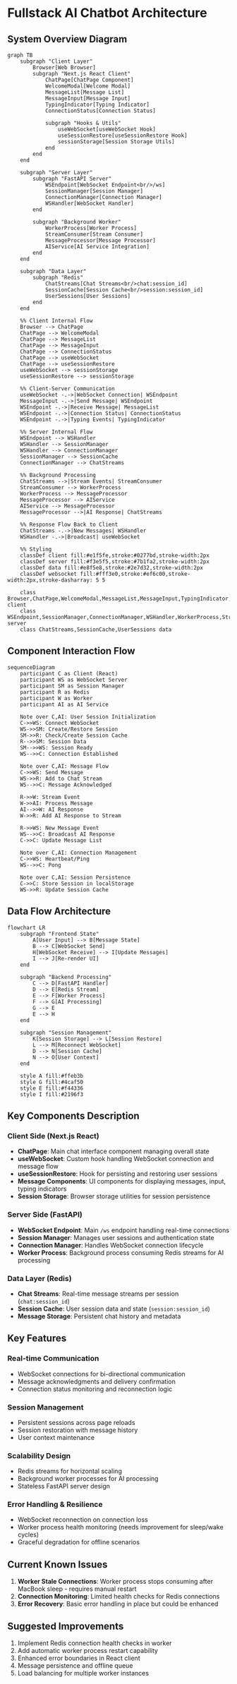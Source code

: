 # Fullstack AI Chatbot Architecture

## System Overview Diagram

```mermaid
graph TB
    subgraph "Client Layer"
        Browser[Web Browser]
        subgraph "Next.js React Client"
            ChatPage[ChatPage Component]
            WelcomeModal[Welcome Modal]
            MessageList[Message List]
            MessageInput[Message Input]
            TypingIndicator[Typing Indicator]
            ConnectionStatus[Connection Status]
            
            subgraph "Hooks & Utils"
                useWebSocket[useWebSocket Hook]
                useSessionRestore[useSessionRestore Hook]
                sessionStorage[Session Storage Utils]
            end
        end
    end

    subgraph "Server Layer"
        subgraph "FastAPI Server"
            WSEndpoint[WebSocket Endpoint<br/>/ws]
            SessionManager[Session Manager]
            ConnectionManager[Connection Manager]
            WSHandler[WebSocket Handler]
        end
        
        subgraph "Background Worker"
            WorkerProcess[Worker Process]
            StreamConsumer[Stream Consumer]
            MessageProcessor[Message Processor]
            AIService[AI Service Integration]
        end
    end

    subgraph "Data Layer"
        subgraph "Redis"
            ChatStreams[Chat Streams<br/>chat:session_id]
            SessionCache[Session Cache<br/>session:session_id]
            UserSessions[User Sessions]
        end
    end

    %% Client Internal Flow
    Browser --> ChatPage
    ChatPage --> WelcomeModal
    ChatPage --> MessageList
    ChatPage --> MessageInput
    ChatPage --> ConnectionStatus
    ChatPage --> useWebSocket
    ChatPage --> useSessionRestore
    useWebSocket --> sessionStorage
    useSessionRestore --> sessionStorage

    %% Client-Server Communication
    useWebSocket -.->|WebSocket Connection| WSEndpoint
    MessageInput -.->|Send Message| WSEndpoint
    WSEndpoint -.->|Receive Message| MessageList
    WSEndpoint -.->|Connection Status| ConnectionStatus
    WSEndpoint -.->|Typing Events| TypingIndicator

    %% Server Internal Flow
    WSEndpoint --> WSHandler
    WSHandler --> SessionManager
    WSHandler --> ConnectionManager
    SessionManager --> SessionCache
    ConnectionManager --> ChatStreams

    %% Background Processing
    ChatStreams -->|Stream Events| StreamConsumer
    StreamConsumer --> WorkerProcess
    WorkerProcess --> MessageProcessor
    MessageProcessor --> AIService
    AIService --> MessageProcessor
    MessageProcessor -->|AI Response| ChatStreams

    %% Response Flow Back to Client
    ChatStreams -.->|New Messages| WSHandler
    WSHandler -.->|Broadcast| useWebSocket

    %% Styling
    classDef client fill:#e1f5fe,stroke:#0277bd,stroke-width:2px
    classDef server fill:#f3e5f5,stroke:#7b1fa2,stroke-width:2px  
    classDef data fill:#e8f5e8,stroke:#2e7d32,stroke-width:2px
    classDef websocket fill:#fff3e0,stroke:#ef6c00,stroke-width:2px,stroke-dasharray: 5 5

    class Browser,ChatPage,WelcomeModal,MessageList,MessageInput,TypingIndicator,ConnectionStatus,useWebSocket,useSessionRestore,sessionStorage client
    class WSEndpoint,SessionManager,ConnectionManager,WSHandler,WorkerProcess,StreamConsumer,MessageProcessor,AIService server
    class ChatStreams,SessionCache,UserSessions data
```

## Component Interaction Flow

```mermaid
sequenceDiagram
    participant C as Client (React)
    participant WS as WebSocket Server
    participant SM as Session Manager  
    participant R as Redis
    participant W as Worker
    participant AI as AI Service

    Note over C,AI: User Session Initialization
    C->>WS: Connect WebSocket
    WS->>SM: Create/Restore Session
    SM->>R: Check/Create Session Cache
    R-->>SM: Session Data
    SM-->>WS: Session Ready
    WS-->>C: Connection Established

    Note over C,AI: Message Flow
    C->>WS: Send Message
    WS->>R: Add to Chat Stream
    WS-->>C: Message Acknowledged
    
    R->>W: Stream Event
    W->>AI: Process Message
    AI-->>W: AI Response
    W->>R: Add AI Response to Stream
    
    R->>WS: New Message Event
    WS-->>C: Broadcast AI Response
    C->>C: Update Message List

    Note over C,AI: Connection Management
    C->>WS: Heartbeat/Ping
    WS-->>C: Pong
    
    Note over C,AI: Session Persistence
    C->>C: Store Session in localStorage
    WS->>R: Update Session Cache
```

## Data Flow Architecture

```mermaid
flowchart LR
    subgraph "Frontend State"
        A[User Input] --> B[Message State]
        B --> C[WebSocket Send]
        H[WebSocket Receive] --> I[Update Messages]
        I --> J[Re-render UI]
    end
    
    subgraph "Backend Processing"
        C --> D[FastAPI Handler]
        D --> E[Redis Stream]
        E --> F[Worker Process]
        F --> G[AI Processing]
        G --> E
        E --> H
    end
    
    subgraph "Session Management"
        K[Session Storage] --> L[Session Restore]
        L --> M[Reconnect WebSocket]
        D --> N[Session Cache]
        N --> O[User Context]
    end

    style A fill:#ffeb3b
    style G fill:#4caf50
    style E fill:#f44336
    style I fill:#2196f3
```

## Key Components Description

### Client Side (Next.js React)
- **ChatPage**: Main chat interface component managing overall state
- **useWebSocket**: Custom hook handling WebSocket connection and message flow  
- **useSessionRestore**: Hook for persisting and restoring user sessions
- **Message Components**: UI components for displaying messages, input, typing indicators
- **Session Storage**: Browser storage utilities for session persistence

### Server Side (FastAPI)
- **WebSocket Endpoint**: Main `/ws` endpoint handling real-time connections
- **Session Manager**: Manages user sessions and authentication state
- **Connection Manager**: Handles WebSocket connection lifecycle
- **Worker Process**: Background process consuming Redis streams for AI processing

### Data Layer (Redis)
- **Chat Streams**: Real-time message streams per session (`chat:session_id`)
- **Session Cache**: User session data and state (`session:session_id`)
- **Message Storage**: Persistent chat history and metadata

## Key Features

### Real-time Communication
- WebSocket connections for bi-directional communication
- Message acknowledgments and delivery confirmation
- Connection status monitoring and reconnection logic

### Session Management
- Persistent sessions across page reloads
- Session restoration with message history
- User context maintenance

### Scalability Design
- Redis streams for horizontal scaling
- Background worker processes for AI processing
- Stateless FastAPI server design

### Error Handling & Resilience
- WebSocket reconnection on connection loss
- Worker process health monitoring (needs improvement for sleep/wake cycles)
- Graceful degradation for offline scenarios

## Current Known Issues
1. **Worker Stale Connections**: Worker process stops consuming after MacBook sleep - requires manual restart
2. **Connection Monitoring**: Limited health checks for Redis connections
3. **Error Recovery**: Basic error handling in place but could be enhanced

## Suggested Improvements
1. Implement Redis connection health checks in worker
2. Add automatic worker process restart capability  
3. Enhanced error boundaries in React client
4. Message persistence and offline queue
5. Load balancing for multiple worker instances
